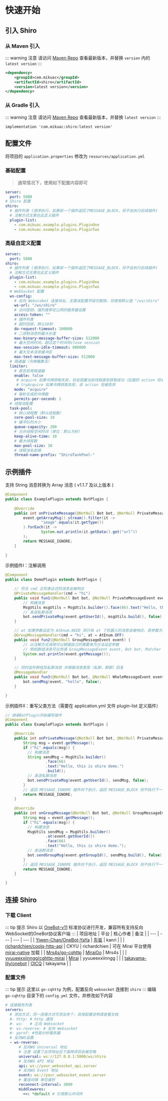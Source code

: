 # 快速开始

## 引入 Shiro

### 从 Maven 引入
::: warning 注意
请访问 [Maven Repo](https://search.maven.org/search?q=com.mikuac.shiro) 查看最新版本，并替换 `version` 内的 `latest version`
:::
```xml
<dependency>
    <groupId>com.mikuac</groupId>
    <artifactId>shiro</artifactId>
    <version>latest version</version>
</dependency>
```

### 从 Gradle 引入
::: warning 注意
请访问 [Maven Repo](https://search.maven.org/search?q=com.mikuac.shiro) 查看最新版本，并替换 `latest version`
:::
```
implementation 'com.mikuac:shiro:latest version'
```

## 配置文件
将项目的 `application.properties` 修改为 `resources/application.yml` 

### 基础配置
> 通常情况下，使用如下配置内容即可

```yaml
server:
  port: 5000
# Shiro 配置
shiro:
  # 插件列表 (顺序执行，如果前一个插件返回了MESSAGE_BLOCK，将不会执行后续插件)
  # 注解方式无需在此定义插件
  plugin-list: 
    - com.mikuac.example.plugins.PluginOne
    - com.mikuac.example.plugins.PluginTwo
```

### 高级自定义配置
```yaml
server:
  port: 5000
shiro:
  # 插件列表 (顺序执行，如果前一个插件返回了MESSAGE_BLOCK，将不会执行后续插件)
  # 注解方式无需在此定义插件
  plugin-list:
    - com.mikuac.example.plugins.PluginOne
    - com.mikuac.example.plugins.PluginTwo
  # WebSocket 配置
  ws-config:
    # 反向 Webscoket 连接地址，无需该配置字段可删除，将使用默认值 "/ws/shiro"
    ws-url: "/ws/shiro"
    # 访问密钥，强烈推荐在公网的服务器设置
    access-token: ""
    # 插件列表
    # 超时回收，默认10秒
    do-request-timeout: 100000
    # 二进制消息的最大长度
    max-binary-message-buffer-size: 512000
    # 最大空闲时间，超过这个时间将close session
    max-session-idle-timeout: 900000
    # 最大文本消息缓冲区
    max-text-message-buffer-size: 512000
  # 限速器（令牌桶算法）
  limiter:
    # 是否启用限速器
    enable: false
     # acquire 如果令牌获取失败，将会阻塞当前线程直到获取成功（后面的 action 将会等待处理，不会被丢弃）
     # tryAcquire 如果令牌获取失败，该 action 将被丢弃
    mode: "acquire"
    # 每秒生成的令牌数
    permits-per-second: 1
  # 线程池配置
  task-pool:
    # 核心线程数（默认线程数）
    core-pool-size: 10
    # 缓冲队列大小
    queue-capacity: 200
    # 允许线程空闲时间（单位：默认为秒）
    keep-alive-time: 10
    # 最大线程数
    max-pool-size: 30
    # 线程池名前缀
    thread-name-prefix: "ShiroTaskPool-"
```

## 示例插件

支持 String 消息转换为 Array 消息 ( v1.1.7 及以上版本 )
```java
@Component
public class ExamplePlugin extends BotPlugin {
    
    @Override
    public int onPrivateMessage(@NotNull Bot bot, @NotNull PrivateMessageEvent event) {
        event.getArrayMsg().stream().filter(it ->
                "image".equals(it.getType())
        ).forEach(it ->
                System.out.println(it.getData().get("url"))
        );
        return MESSAGE_IGNORE;
    }
    
}
```

示例插件I：注解调用
```java
@Component
public class DemoPlugin extends BotPlugin {

    // 符合 cmd 正则表达式的消息会被响应
    @PrivateMessageHandler(cmd = "hi")
    public void fun1(@NotNull Bot bot, @NotNull PrivateMessageEvent event, @NotNull Matcher matcher) {
        // 构建消息
        MsgUtils msgUtils = MsgUtils.builder().face(66).text("Hello, this is shiro demo.");
        // 发送私聊消息
        bot.sendPrivateMsg(event.getUserId(), msgUtils.build(), false);
    }

    // at 如果参数设定为 AtEnum.NEED 则只有 at 了机器人的消息会被响应，若参数为 NOT_NEED，消息内如果 at 机器人则会忽略此消息
    @GroupMessageHandler(cmd = "hi", at = AtEnum.OFF)
    public void fun2(@NotNull GroupMessageEvent event) {
        // 以注解方式调用可以根据自己的需要来为方法设定参数
        // 例如群组消息可以传递 GroupMessageEvent event, Bot bot, Matcher matcher 多余的参数会被设定为 null
        System.out.println(event.getMessage());
    }

    // 同时监听群组及私聊消息 并根据消息类型（私聊，群聊）回复
    @MessageHandler
    public void fun3(@NotNull Bot bot, @NotNull WholeMessageEvent event) {
        bot.sendMsg(event, "hello", false);
    }

}
```

示例插件II：重写父类方法（需要在 application.yml 文件 plugin-list 定义插件）
```java
// 继承BotPlugin开始编写插件
@Component
public class ExamplePlugin extends BotPlugin {

    @Override
    public int onPrivateMessage(@NotNull Bot bot, @NotNull PrivateMessageEvent event) {
        String msg = event.getMessage();
        if ("hi".equals(msg)) {
          // 构建消息
          String sendMsg = MsgUtils.builder()
                  .face(66)
                  .text("Hello, this is shiro demo.")
                  .build();
          // 发送私聊消息
          bot.sendPrivateMsg(event.getUserId(), sendMsg, false);
        }
        // 返回 MESSAGE_IGNORE 插件向下执行，返回 MESSAGE_BLOCK 则不执行下一个插件
        return MESSAGE_IGNORE;
    }
  
    @Override
    public int onGroupMessage(@NotNull Bot bot, @NotNull GroupMessageEvent event) {
        String msg = event.getMessage();
        if ("hi".equals(msg)) {
          // 构建消息
          MsgUtils sendMsg = MsgUtils.builder()
                  .at(event.getUserId())
                  .face(66)
                  .text("Hello, this is shiro demo.");
          // 发送群消息
          bot.sendGroupMsg(event.getGroupId(), sendMsg.build(), false);
        }
        // 返回 MESSAGE_IGNORE 插件向下执行，返回 MESSAGE_BLOCK 则不执行下一个插件
        return MESSAGE_IGNORE;
    }

}
```

## 连接 Shiro

### 下载 Client
::: tip 提示
Shiro 以 [OneBot-v11](https://github.com/howmanybots/onebot/tree/master/v11/specs) 标准协议进行开发，兼容所有支持反向WebSocket的OneBot协议客户端
:::
| 项目地址 | 平台 | 核心作者 | 备注 |
| --- | --- | --- | --- |
| [Yiwen-Chan/OneBot-YaYa](https://github.com/Yiwen-Chan/OneBot-YaYa) | [先驱](https://www.xianqubot.com/) | kanri |  |
| [richardchien/coolq-http-api](https://github.com/richardchien/coolq-http-api) | CKYU | richardchien | 可在 Mirai 平台使用 [mirai-native](https://github.com/iTXTech/mirai-native) 加载 |
| [Mrs4s/go-cqhttp](https://github.com/Mrs4s/go-cqhttp) | [MiraiGo](https://github.com/Mrs4s/MiraiGo) | Mrs4s |  |
| [yyuueexxiinngg/cqhttp-mirai](https://github.com/yyuueexxiinngg/cqhttp-mirai) | [Mirai](https://github.com/mamoe/mirai) | yyuueexxiinngg |  |
| [takayama-lily/onebot](https://github.com/takayama-lily/onebot) | [OICQ](https://github.com/takayama-lily/oicq) | takayama |  |

### 配置文件
::: tip 提示
这里以 `go-cqhttp` 为例，配置反向 `websocket` 连接到 `shiro`
:::
编辑 `go-cqhttp` 目录下的 `config.yml` 文件，并修改如下内容
```yaml
# 连接服务列表
servers:
  # 添加方式，同一连接方式可添加多个，具体配置说明请查看文档
  #- http: # http 通信
  #- ws:   # 正向 Websocket
  #- ws-reverse: # 反向 Websocket
  #- pprof: #性能分析服务器
  # 反向WS设置
  - ws-reverse:
      # 反向WS Universal 地址
      # 注意 设置了此项地址后下面两项将会被忽略
      universal: ws://127.0.0.1:5000/ws/shiro
      # 反向WS API 地址
      api: ws://your_websocket_api.server
      # 反向WS Event 地址
      event: ws://your_websocket_event.server
      # 重连间隔 单位毫秒
      reconnect-interval: 3000
      middlewares:
        <<: *default # 引用默认中间件
```
